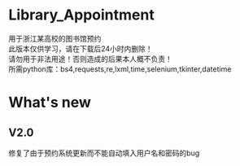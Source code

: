 # Library_Appointment
用于浙江某高校的图书馆预约<br>
此版本仅供学习，请在下载后24小时内删除！<br>
请勿用于非法用途！否则造成的后果本人概不负责！<br>
所需python库：bs4,requests,re,lxml,time,selenium,tkinter,datetime


# What's new
## V2.0
修复了由于预约系统更新而不能自动填入用户名和密码的bug
